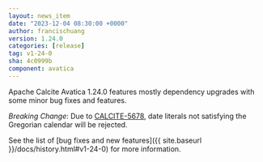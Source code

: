 ```yaml
---
layout: news_item
date: "2023-12-04 08:30:00 +0000"
author: francischuang
version: 1.24.0
categories: [release]
tag: v1-24-0
sha: 4c0999b
component: avatica
---
```

<!--
{% comment %}
Licensed to the Apache Software Foundation (ASF) under one or more
contributor license agreements.  See the NOTICE file distributed with
this work for additional information regarding copyright ownership.
The ASF licenses this file to you under the Apache License, Version 2.0
(the "License"); you may not use this file except in compliance with
the License.  You may obtain a copy of the License at

http://www.apache.org/licenses/LICENSE-2.0

Unless required by applicable law or agreed to in writing, software
distributed under the License is distributed on an "AS IS" BASIS,
WITHOUT WARRANTIES OR CONDITIONS OF ANY KIND, either express or implied.
See the License for the specific language governing permissions and
limitations under the License.
{% endcomment %}
-->

Apache Calcite Avatica 1.24.0 features mostly dependency upgrades with some minor bug fixes and features.

*Breaking Change*: Due to [CALCITE-5678](https://issues.apache.org/jira/browse/CALCITE-5678), date literals not
satisfying the Gregorian calendar will be rejected.

See the list of
[bug fixes and new features]({{ site.baseurl }}/docs/history.html#v1-24-0)
for more information.
